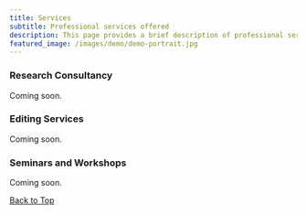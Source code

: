 ```yaml
---
title: Services
subtitle: Professional services offered
description: This page provides a brief description of professional services I offer.
featured_image: /images/demo/demo-portrait.jpg
---
```


### Research Consultancy

Coming soon.

### Editing Services

Coming soon.

### Seminars and Workshops

Coming soon.


<a href="#">Back to Top</a>